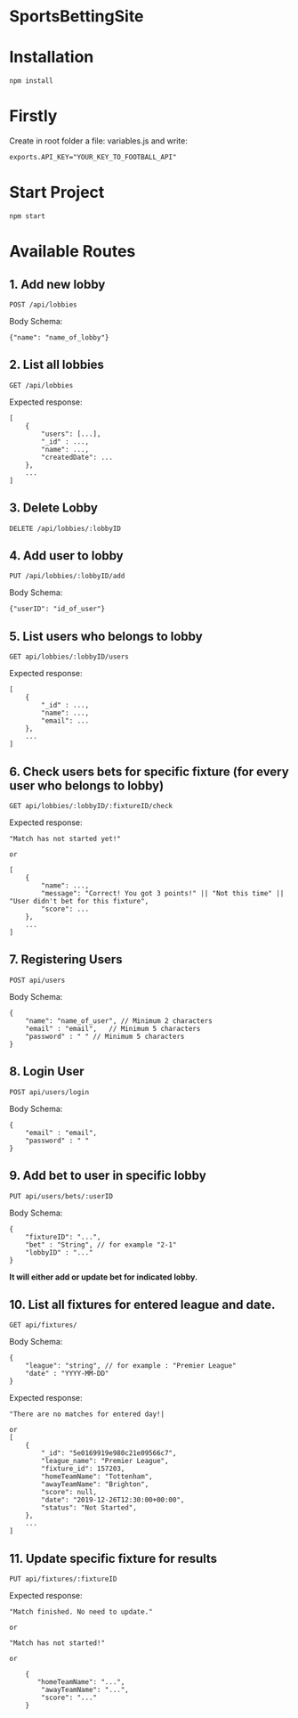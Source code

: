 # SportsBettingSite

# Installation

```
npm install
```
# Firstly
Create in root folder a file: variables.js and write:
```
exports.API_KEY="YOUR_KEY_TO_FOOTBALL_API"
```
# Start Project
```
npm start
```

# Available Routes

## 1. Add new lobby
```
POST /api/lobbies
``` 
Body Schema:
```
{"name": "name_of_lobby"}
```
## 2. List all lobbies
```
GET /api/lobbies
```
Expected response:
```
[
    {
        "users": [...],
        "_id" : ...,
        "name": ...,
        "createdDate": ...
    },
    ...
]
```
## 3. Delete Lobby
```
DELETE /api/lobbies/:lobbyID
```
## 4. Add user to lobby
```
PUT /api/lobbies/:lobbyID/add
```
Body Schema:
```
{"userID": "id_of_user"}
```
## 5. List users who belongs to lobby
```
GET api/lobbies/:lobbyID/users
```
Expected response:
```
[
    {
        "_id" : ...,
        "name": ...,
        "email": ...
    },
    ...
]
```
## 6. Check users bets for specific fixture (for every user who belongs to lobby)
```
GET api/lobbies/:lobbyID/:fixtureID/check
```
Expected response:
```
"Match has not started yet!"

or

[
    {
        "name": ...,
        "message": "Correct! You got 3 points!" || "Not this time" || "User didn't bet for this fixture",
        "score": ...
    },
    ...
]
```
## 7. Registering Users
```
POST api/users
```
Body Schema:
```
{
    "name": "name_of_user", // Minimum 2 characters
    "email" : "email",   // Minimum 5 characters
    "password" : " " // Minimum 5 characters
}
```
## 8. Login User
```
POST api/users/login
```
Body Schema:
```
{
    "email" : "email",
    "password" : " "
}
```

## 9. Add bet to user in specific lobby

```
PUT api/users/bets/:userID
```
Body Schema:
```
{
    "fixtureID": "...",
    "bet" : "String", // for example "2-1"
    "lobbyID" : "..."
}
```
**It will either add or update bet for indicated lobby.**

## 10. List all fixtures for entered league and date.
```
GET api/fixtures/
```
Body Schema:
```
{
    "league": "string", // for example : "Premier League"
    "date" : "YYYY-MM-DD"
}
```
Expected response:
```
"There are no matches for entered day!|

or
[
    { 
        "_id": "5e0169919e980c21e09566c7",
        "league_name": "Premier League",
        "fixture_id": 157203,
        "homeTeamName": "Tottenham",
        "awayTeamName": "Brighton",
        "score": null,
        "date": "2019-12-26T12:30:00+00:00",
        "status": "Not Started",
    },
    ...
]
```



## 11. Update specific fixture for results
```
PUT api/fixtures/:fixtureID
```
Expected response:
```
"Match finished. No need to update."

or

"Match has not started!"

or

    {
       "homeTeamName": "...",
        "awayTeamName": "...",
        "score": "..."
    }
    
```